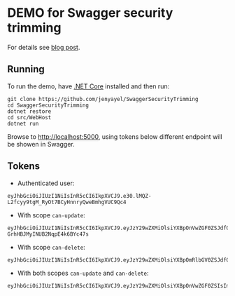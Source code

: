 # DEMO for Swagger security trimming 

For details see [blog post](https://blog.jenyay.com/swagger-security-trimming-of-end-points-in-asp-net-core-application).

## Running

To run the demo, have [.NET Core](https://www.microsoft.com/net/core) installed and then run:
```
git clone https://github.com/jenyayel/SwaggerSecurityTrimming
cd SwaggerSecurityTrimming
dotnet restore
cd src/WebHost
dotnet run
```

Browse to [http://localhost:5000](http://localhost:5000), using tokens below different endpoint will be showen in Swagger.

## Tokens

* Authenticated user:
```
eyJhbGciOiJIUzI1NiIsInR5cCI6IkpXVCJ9.e30.lMQZ-L2fcyy9tgM_RyOt7BCyHnnryQweBmhgVUC9Qc4
```

* With scope `can-update`:
```
eyJhbGciOiJIUzI1NiIsInR5cCI6IkpXVCJ9.eyJzY29wZXMiOlsiYXBpOnVwZGF0ZSJdfQ.ok6saWx1101ygDqz-GrhHBJMyINUB2NqpE4k6BYc47s
```

* With scope `can-delete`:
```
eyJhbGciOiJIUzI1NiIsInR5cCI6IkpXVCJ9.eyJzY29wZXMiOlsiYXBpOmRlbGV0ZSJdfQ.6YAU8_DLiyixE2xxoGuZnPTOo6Dzoz4cQ3QzM69p5o4
```

* With both scopes `can-update` and `can-delete`:
```
eyJhbGciOiJIUzI1NiIsInR5cCI6IkpXVCJ9.eyJzY29wZXMiOlsiYXBpOnVwZGF0ZSIsImFwaTpkZWxldGUiXX0.DXynNpRlNLUWevAazv4vEOLYDGzkEfI8OAnP2qihJr8
```
